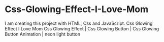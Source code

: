 # Css-Glowing-Effect-I-Love-Mom
I am creating this project with HTML, Css and JavaScript. Css Glowing Effect I Love Mom Css Glowing Effect | Css Glowing Button | Css Glowing Button Animation | neon light button

